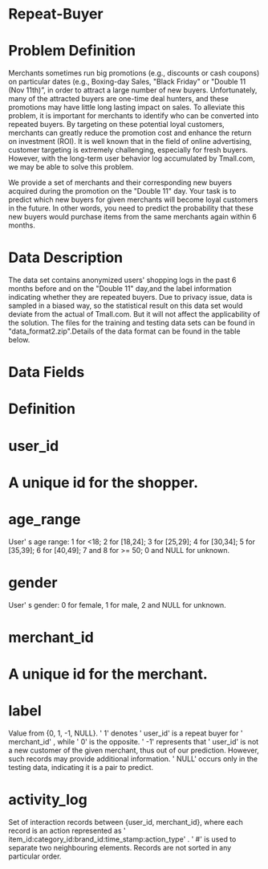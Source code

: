 # Repeat-Buyer
# Problem Definition
Merchants sometimes run big promotions (e.g., discounts or cash coupons) on particular dates (e.g., Boxing-day Sales, "Black Friday" or "Double 11 (Nov 11th)”, in order to attract a large number of new buyers. Unfortunately, many of the attracted buyers are one-time deal hunters, and these promotions may have little long lasting impact on sales. To alleviate this problem, it is important for merchants to identify who can be converted into repeated buyers. By targeting on these potential loyal customers, merchants can greatly reduce the promotion cost and enhance the return on investment (ROI). It is well known that in the field of online advertising, customer targeting is extremely challenging, especially for fresh buyers. However, with the long-term user behavior log accumulated by Tmall.com, we may be able to solve this problem.

We provide a set of merchants and their corresponding new buyers acquired during the promotion on the "Double 11" day. Your task is to predict which new buyers for given merchants will become loyal customers in the future. In other words, you need to predict the probability that these new buyers would purchase items from the same merchants again within 6 months.

# Data Description
The data set contains anonymized users' shopping logs in the past 6 months before and on the "Double 11" day,and the label information indicating whether they are repeated buyers. Due to privacy issue, data is sampled in a biased way, so the statistical result on this data set would deviate from the actual of Tmall.com. But it will not affect the applicability of the solution. The files for the training and testing data sets can be found in "data_format2.zip".Details of the data format can be found in the table below.

# Data Fields

# Definition

# user_id

# A unique id for the shopper.

# age_range

User' s age range: 1 for <18; 2 for [18,24]; 3 for [25,29]; 4 for [30,34]; 5 for [35,39]; 6 for [40,49]; 7 and 8 for >= 50;
0 and NULL for unknown.

# gender
User' s gender: 0 for female, 1 for male, 2 and NULL for unknown.

# merchant_id
# A unique id for the merchant.

# label
Value from {0, 1, -1, NULL}. ' 1' denotes ' user_id' is a repeat buyer for ' merchant_id' , while ' 0' is the opposite. ' -1' represents that ' user_id' is not a new customer of the given merchant, thus out of our prediction. However, such records may provide additional information. ' NULL' occurs only in the testing data, indicating it is a pair to predict.

# activity_log
Set of interaction records between {user_id, merchant_id}, where each record is an action represented as ' item_id:category_id:brand_id:time_stamp:action_type' . ' #' is used to separate two neighbouring elements. Records are not sorted in any particular order.

